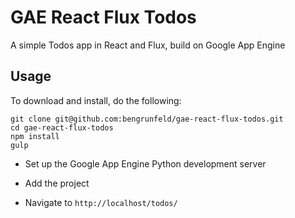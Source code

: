 # GAE React Flux Todos

A simple Todos app in React and Flux, build on Google App Engine

## Usage

To download and install, do the following:

    git clone git@github.com:bengrunfeld/gae-react-flux-todos.git
    cd gae-react-flux-todos
    npm install
    gulp

* Set up the Google App Engine Python development server

* Add the project

* Navigate to `http://localhost/todos/`
